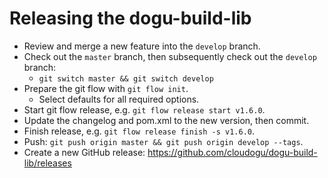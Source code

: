 # Releasing the dogu-build-lib

- Review and merge a new feature into the `develop` branch.
- Check out the `master` branch, then subsequently check out the `develop` branch:
    - `git switch master && git switch develop`
- Prepare the git flow with `git flow init`.
    - Select defaults for all required options.
- Start git flow release, e.g. `git flow release start v1.6.0`.
- Update the changelog and pom.xml to the new version, then commit.
- Finish release, e.g. `git flow release finish -s v1.6.0`.
- Push: `git push origin master && git push origin develop --tags`.
- Create a new GitHub release: https://github.com/cloudogu/dogu-build-lib/releases
